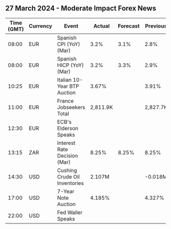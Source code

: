 ## 27 March 2024 - Moderate Impact Forex News

| Time (GMT) | Currency | Event | Actual | Forecast | Previous |
|------|----------|-------|--------|----------|----------|
| 08:00 | EUR | Spanish CPI (YoY) (Mar) | 3.2% | 3.1% | 2.8% |
| 08:00 | EUR | Spanish HICP (YoY) (Mar) | 3.2% | 3.3% | 2.9% |
| 10:25 | EUR | Italian 10-Year BTP Auction | 3.67% |  | 3.91% |
| 11:00 | EUR | France Jobseekers Total | 2,811.9K |  | 2,827.7K |
| 12:30 | EUR | ECB's Elderson Speaks |  |  |  |
| 13:15 | ZAR | Interest Rate Decision (Mar) | 8.25% | 8.25% | 8.25% |
| 14:30 | USD | Cushing Crude Oil Inventories | 2.107M |  | -0.018M |
| 17:00 | USD | 7-Year Note Auction | 4.185% |  | 4.327% |
| 22:00 | USD | Fed Waller Speaks |  |  |  |
